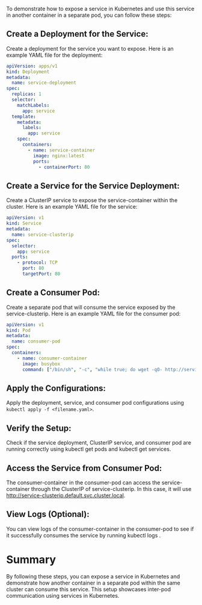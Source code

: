 To demonstrate how to expose a service in Kubernetes and use this service in another container in a separate pod, you can follow these steps:
##  Create a Deployment for the Service:
Create a deployment for the service you want to expose. Here is an example YAML file for the deployment:

```yaml
apiVersion: apps/v1
kind: Deployment
metadata:
  name: service-deployment
spec:
  replicas: 1
  selector:
    matchLabels:
      app: service
  template:
    metadata:
      labels:
        app: service
    spec:
      containers:
        - name: service-container
          image: nginx:latest
          ports:
            - containerPort: 80
```

## Create a Service for the Service Deployment:
Create a ClusterIP service to expose the service-container within the cluster. Here is an example YAML file for the service:

```yaml
apiVersion: v1
kind: Service
metadata:
  name: service-clusterip
spec:
  selector:
    app: service
  ports:
    - protocol: TCP
      port: 80
      targetPort: 80
```


## Create a Consumer Pod:
Create a separate pod that will consume the service exposed by the service-clusterip. Here is an example YAML file for the consumer pod:

```yaml
apiVersion: v1
kind: Pod
metadata:
  name: consumer-pod
spec:
  containers:
    - name: consumer-container
      image: busybox
      command: ["/bin/sh", "-c", "while true; do wget -qO- http://service-clusterip.default.svc.cluster.local; sleep 1; done"]
```

## Apply the Configurations:
Apply the deployment, service, and consumer pod configurations using `kubectl apply -f <filename.yaml>`.

## Verify the Setup:
Check if the service deployment, ClusterIP service, and consumer pod are running correctly using kubectl get pods and kubectl get services.

## Access the Service from Consumer Pod:
The consumer-container in the consumer-pod can access the service-container through the ClusterIP of service-clusterip. In this case, it will use http://service-clusterip.default.svc.cluster.local.

## View Logs (Optional):
You can view logs of the consumer-container in the consumer-pod to see if it successfully consumes the service by running kubectl logs <consumer-pod-name>.

# Summary
By following these steps, you can expose a service in Kubernetes and demonstrate how another container in a separate pod within the same cluster can consume this service. This setup showcases inter-pod communication using services in Kubernetes.
